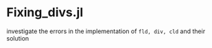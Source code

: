# Fixing_divs.jl
investigate the errors in the implementation of `fld, div, cld` and their solution
